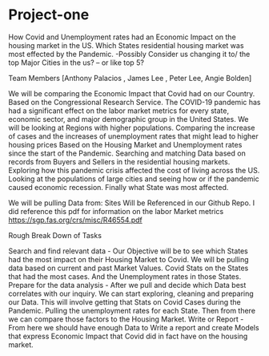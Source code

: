 # Project-one
How Covid and Unemployment rates had an Economic Impact on the housing market in the US. Which States residential housing market was most effected by the Pandemic. 
-Possibly Consider us changing it to/ the top Major Cities in the us? – or like top 5? 


Team Members 
[Anthony Palacios , James Lee , Peter Lee, Angie Bolden]


We will be comparing the Economic Impact that Covid had on our Country. Based on the Congressional Research Service. The COVID-19 pandemic has had a significant effect on the labor market metrics for every state, economic sector, and major demographic group in the United States.  We will be looking at Regions with higher populations. Comparing the increase of cases and the increases of unemployment rates that might lead to higher housing prices Based on the Housing Market and Unemployment rates since the start of the Pandemic. Searching and matching Data based on records from Buyers and Sellers in the residential housing markets. Exploring how this pandemic crisis affected the cost of living across the US. Looking at the populations of large cities and seeing how or if the pandemic caused economic recession. Finally what State was most affected. 


We will be pulling Data from: Sites Will be Referenced in our Github Repo.
I did reference this pdf for information on the labor Market metrics
https://sgp.fas.org/crs/misc/R46554.pdf


Rough Break Down of Tasks 


Search and find relevant data - Our Objective will be to see which States had the most impact on their Housing Market to Covid. We will be pulling data based on current and past Market Values.  Covid Stats on the States that had the most cases.  And the Unemployment rates in those States.
Prepare for the data analysis - After we pull and decide which Data best correlates with our inquiry. We can start exploring, cleaning and preparing our Data. This will involve getting that Stats on Covid Cases during the Pandemic.  Pulling the unemployment rates for each State. Then from there we can compare those factors to the Housing Market.
Write or Report -  From here we should have enough Data to Write a report and create Models that express Economic Impact that Covid did in fact have on the housing market. 
